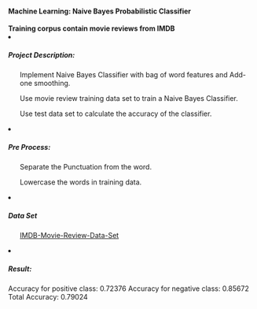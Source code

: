 <h4>Machine Learning: Naive Bayes Probabilistic Classifier</h4>
<b>Training corpus contain movie reviews from IMDB</b> 

<li>
<h5>Project Description: </h5>
    <ul>Implement Naive Bayes Classifier with bag of word features and Add-one smoothing.</ul>
    <ul>Use movie review training data set to train a Naive Bayes Classifier.</ul>
    <ul>Use test data set to calculate the accuracy of the classifier.</ul>
</li>
<li>
    <h5>Pre Process: </h5>
    <ul>Separate the Punctuation from the word.</ul>
    <ul>Lowercase the words in training data.</ul>
</li>
<li>
    <h5>Data Set</h5>
    <ul><a href="https://cuny-my.sharepoint.com/:f:/g/personal/md_adnan_rahin11_qmail_cuny_edu/Etk64Z97_bBKl7ByhQEbQn4B1-LpxZQxEK8Ahif3DBCeGg?e=sYC7Nj">IMDB-Movie-Review-Data-Set</a></ul>
</li>
<li>
    <h5>Result: </h5>
    <p>
        Accuracy for positive class:  0.72376
Accuracy for negative class:  0.85672
Total Accuracy:  0.79024
    </p>
</li>


